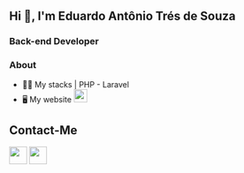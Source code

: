 ## Hi 👋, I'm Eduardo Antônio Trés de Souza
### Back-end Developer

### About 

* 👨‍💻 My stacks | PHP - Laravel
* 🖥️ My website <a href="https://eduardotres.com" target="_blank"><img src="https://imgur.com/U4GWyXg.png" width="24" height="24" style="max-width: 100%;"></a>

## Contact-Me

<p align="left"> 
<a href="https://www.linkedin.com/in/eduardotres/" target="_blank"><img src="https://raw.githubusercontent.com/danielcranney/readme-generator/main/public/icons/socials/linkedin.svg" width="32" height="32" style="max-width: 100%;"></a>
<a href="mailto:hi@eduardotres.com" rel="nofollow"><img src="https://download.logo.wine/logo/Gmail/Gmail-Logo.wine.png" width="32" height="32" style="max-width: 100%;"></a>    
</p>
